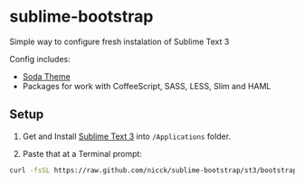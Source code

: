 # sublime-bootstrap

Simple way to configure fresh instalation of Sublime Text 3

Config includes:

- [Soda Theme](http://buymeasoda.github.com/soda-theme/)
- Packages for work with CoffeeScript, SASS, LESS, Slim and HAML

## Setup

1. Get and Install [Sublime Text 3](http://www.sublimetext.com/3) into `/Applications` folder.

2. Paste that at a Terminal prompt:

```sh
curl -fsSL https://raw.github.com/nicck/sublime-bootstrap/st3/bootstrap-osx.sh | sh
```
